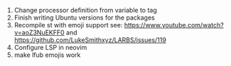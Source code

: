 1. Change processor definition from variable to tag
1. Finish writing Ubuntu versions for the packages
2. Recompile st with emoji support see: https://www.youtube.com/watch?v=aoZ3NuEKFF0 and https://github.com/LukeSmithxyz/LARBS/issues/119
3. Configure LSP in neovim
4. make lfub emojis work
